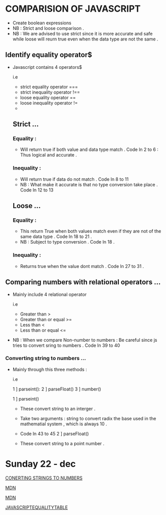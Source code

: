 # COMPARISION OF JAVASCRIPT
- Create boolean expressions 
- NB : Strict and loose comparison .
- NB : We are advised to use strict since it is more accurate and safe while loose will reurn true even when the data type are not the same .
## Identify equality operator$
- Javascript contains 4 operators$
   
   i.e 
    - strict equality operator ===
    - strict inequality operator !==
    - loose equality operator ==
    - loose inequality operator !=
    - 
  ## Strict ...
  ### Equality :
     - Will return true if both value and data type match . Code ln 2 to 6 : Thus logical and accurate .
  ### Inequality :
     - Will return true if data do not match . Code ln 8 to 11 
     - NB : What make it accurate is that no type conversion take place . Code ln 12 to 13      
  ## Loose ...
  ### Equality :
     - This return True when both values match even if they are not of the same data type . Code ln 18 to 21 .
     - NB : Subject to type conversion . Code ln 18 .
  ### Inequality :
     - Returns true when the value dont match .  Code ln  27 to 31 .
  
## Comparing numbers with relational operators ...
- Mainly include 4 relational operator 
   
   i.e 

    - Greater than >
    - Greater than or equal >=
    - Less than <
    - Less than or equal <=
  
- NB : When we compare Non-number to numbers : Be careful since js tries to convert sring to numbers . Code ln 39 to 40 
### Converting string to numbers ...
- Mainly through this three methods :
  
  i.e 

     1 ] parseint(): 
     2 ] parseFloat()
     3 ] number()
   
   1 ] parseint() 
    
    - These convert string to an interger .
    - Take two arguments : string to convert
                           radix the base used in the mathematial system , which is always 10 .
     - Code ln  43 to 45 
   2 ] parseFloat()

    - These convert string to a point number .
 
 # Sunday 22 - dec 
 [CONERTING STRINGS TO NUMBERS ](https://gomakethings.com/converting-strings-to-numbers-with-vanilla-javascript/)

 [MDN](https://developer.mozilla.org/en-US/docs/Web/JavaScript/Reference/Operators/Comparison_Operators)

[MDN](https://developer.mozilla.org/en-US/docs/Web/JavaScript/Equality_comparisons_and_sameness)

[JAVASCRIPTEQUALITYTABLE](https://dorey.github.io/JavaScript-Equality-Table/)